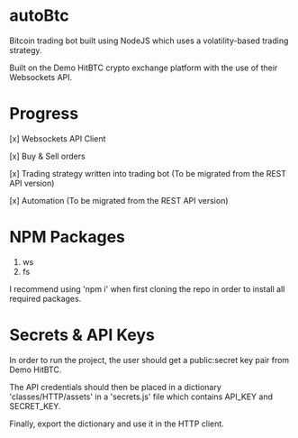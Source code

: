 # autoBtc
Bitcoin trading bot built using NodeJS which uses a volatility-based trading strategy.

Built on the Demo HitBTC crypto exchange platform with the use of their Websockets API.

# Progress
[x] Websockets API Client

[x] Buy & Sell orders 

[x] Trading strategy written into trading bot (To be migrated from the REST API version)

[x] Automation (To be migrated from the REST API version)


# NPM Packages
1. ws
2. fs

I recommend using 'npm i' when first cloning the repo in order to install all required packages.

# Secrets & API Keys
In order to run the project, the user should get a public:secret key pair from Demo HitBTC.

The API credentials should then be placed in a dictionary 'classes/HTTP/assets' in a 'secrets.js' file which contains API_KEY and SECRET_KEY. 

Finally, export the dictionary and use it in the HTTP client.

